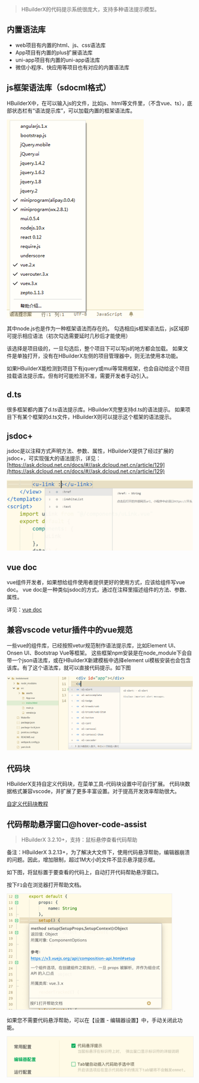 > HBuilderX的代码提示系统很庞大，支持多种语法提示模型。

## 内置语法库
- web项目有内置的html、js、css语法库
- App项目有内置的plus扩展语法库
- uni-app项目有内置的uni-app语法库
- 微信小程序、快应用等项目也有对应的内置语法库

## js框架语法库（sdocml格式）

HBuilderX中，在可以输入js的文件，比如js、html等文件里，（不含vue、ts），底部状态栏有“语法提示库”，可以加载内置的框架语法库。

<img src="/static/snapshots/tutorial/lang_1.png" />

其中node.js也是作为一种框架语法而存在的。
勾选相应js框架语法后，js区域即可提示相应语法（初次勾选需要延时几秒后才能使用）

该选择是项目级的，一旦勾选后，整个项目下可以写js的地方都会加载。
如果文件是单独打开，没有在HBuilderX左侧的项目管理器中，则无法使用本功能。

如果HBuilderX能检测到项目下有jquery或mui等常用框架，也会自动给这个项目挂载语法提示库。但有时可能检测不准，需要开发者手动引入。

## d.ts

很多框架都内置了d.ts语法提示库。HBuilderX完整支持d.ts的语法提示。
如果项目下有某个框架的d.ts文件，HBuilderX则可以提示这个框架的语法提示。

## jsdoc+
jsdoc是以注释方式声明方法、参数、属性，HBuilderX提供了经过扩展的jsdoc+，可实现强大的语法提示，详见：[https://ask.dcloud.net.cn/docs/#//ask.dcloud.net.cn/article/129](https://ask.dcloud.net.cn/docs/#//ask.dcloud.net.cn/article/129)

<img src="/static/snapshots/tutorial/lang_2.png" style="zoom:50%;" />

## vue doc
vue组件开发者，如果想给组件使用者提供更好的使用方式，应该给组件写vue doc。
vue doc是一种类似jsdoc的方式，通过在注释里描述组件的方法、参数、属性。

详见：[vue doc](https://hx.dcloud.net.cn/Tutorial/Language/vuedoc)

## 兼容vscode vetur插件中的vue规范

一些vue的组件库，已经按照vetur规范制作语法提示库，比如Element UI、Onsen UI、Bootstrap Vue等框架。
这些框架npm安装是在node_module下会自带一个json语法库，或在HBuilderX新建模板中选择element ui模板安装也会包含该库。有了这个语法库，就可以直接代码提示。如下图

<img src="/static/snapshots/tutorial/lang_3.png" style="zoom:50%;"/>

## 代码块

HBuilderX支持自定义代码块，在菜单工具-代码块设置中可自行扩展。
代码块数据格式兼容vscode，并扩展了更多丰富设置。对于提高开发效率帮助很大。

<a href="/Tutorial/Language/Snippets">自定义代码块教程</a>

## 代码帮助悬浮窗口@hover-code-assist

> HBuilderX 3.2.10+，支持：鼠标悬停查看代码帮助

备注：HBuilderX 3.2.13+，为了解决大文件下，使用代码悬浮帮助，编辑器崩溃的问题。因此，增加限制，超过1M大小的文件不显示悬浮提示框。

如下图，将鼠标置于要查看的代码上，自动打开代码帮助悬浮窗口。

按下`F1`会在浏览器打开帮助文档。

<img src="/static/snapshots/tutorial/language/hover_helper.png" style="zoom:45%;border: 1px solid #eee;"/>

如果您不需要代码悬浮帮助，可以在【设置 - 编辑器设置】中，手动关闭此功能。

<img src="/static/snapshots/tutorial/language/settings_hover_help.png" style="zoom:50%;border: 1px solid #eee;"/>
